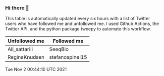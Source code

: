 ### Hi there 👋

This table is automatically updated every six hours with a list of Twitter users who have followed me and unfollowed me. I used Github Actions, the Twitter API, and the python package tweepy to automate this workflow.

| Unfollowed me |  Followed me |
| --- | --- |
|Ali_sattariii|SeeqBio|
|ReginaKnudsen|stefanospinel15|
Tue Nov  2 00:44:10 UTC 2021
